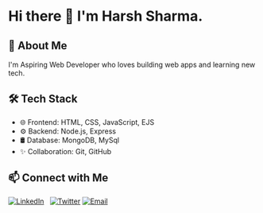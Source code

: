 # Hi there 👋 I'm Harsh Sharma.

## 🚀 About Me
I'm Aspiring Web Developer who loves building web apps and learning new tech.

## 🛠️ Tech Stack
- 🌐 Frontend: HTML, CSS, JavaScript, EJS
- ⚙️ Backend: Node.js, Express
- 🛢️ Database: MongoDB, MySql
- ✨ Collaboration: Git, GitHub

## 📫 Connect with Me  
[![LinkedIn](https://img.shields.io/badge/LinkedIn-0077B5?style=for-the-badge&logo=linkedin&logoColor=white)](https://www.linkedin.com/in/harsh-sharma-b9932933b/?utm_source=share&utm_campaign=share_via&utm_content=profile&utm_medium=android_app)  
[![Twitter](https://img.shields.io/badge/Twitter-1DA1F2?style=for-the-badge&logo=twitter&logoColor=white)](https://x.com/hsharma4090?t=dJ_uANhDXV08yaL8wwNEtA&s=09)
[![Email](https://img.shields.io/badge/Email-D14836?style=for-the-badge&logo=gmail&logoColor=white)](mailto:hsharma4090@gmail.com)  




